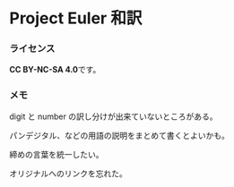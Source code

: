 # Project Euler 和訳

### ライセンス

 **CC BY-NC-SA 4.0**です。

### メモ

digit と number の訳し分けが出来ていないところがある。

パンデジタル、などの用語の説明をまとめて書くとよいかも。

締めの言葉を統一したい。

オリジナルへのリンクを忘れた。

